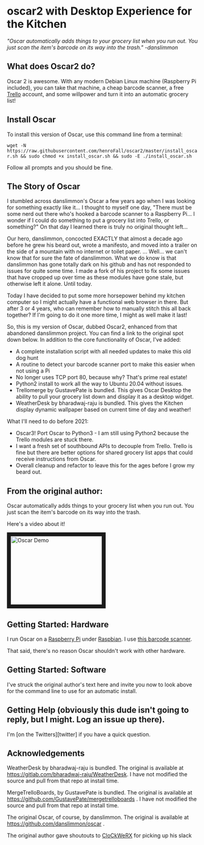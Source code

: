 
# oscar2 with Desktop Experience for the Kitchen 
*"Oscar automatically adds things to your grocery list when you run out. You
just scan the item's barcode on its way into the trash." -danslimmon* 

What does Oscar2 do?
----------------
Oscar 2 is awesome. With any modern Debian Linux machine (Raspberry Pi included), you can take that machine, a cheap barcode scanner, a free [Trello](https://www.trello.com) account, and some willpower and turn it into an automatic grocery list! 

Install Oscar
-------------
To install this version of Oscar, use this command line from a terminal:

`wget -N https://raw.githubusercontent.com/henroFall/oscar2/master/install_oscar.sh && sudo chmod +x install_oscar.sh && sudo -E ./install_oscar.sh`

Follow all prompts and you should be fine. 

The Story of Oscar
-------------
I stumbled across danslimmon's Oscar a few years ago when I was looking for something exactly like it... I thought to myself one day, "There must be some nerd out there who's hooked a barcode scanner to a Raspberry Pi... I wonder if I could do something to put a grocery list into Trello, or something?" On that day I learned there is truly no original thought left...

Our hero, danslimmon, concocted EXACTLY that almost a decade ago before he grew his beard out, wrote a manifesto, and moved into a trailer on the side of a mountain with no internet or toilet paper. ... Well... we can't know that for sure the fate of danslimmon. What we do know is that danslimmon  has gone totally dark on his github and has not responded to issues for quite some time. I made a fork of his project to fix some issues that have cropped up over time as these modules have gone stale, but otherwise left it alone. Until today. 

Today I have decided to put some more horsepower behind my kitchen computer so I might actually have a functional web browser in there. But after 3 or 4 years, who can remember how to manually stitch this all back together? If I'm going to do it one more time, I might as well make it last!

So, this is my version of Oscar, dubbed Oscar2, enhanced from that abandoned danslimmon project. You can find a link to the original spot down below. In addition to the core functionality of Oscar, I've added:

* A complete installation script with all needed updates to make this old dog hunt
* A routine to detect your barcode scanner port to make this easier when not using a Pi
* No longer uses TCP port 80, because why? That's prime real estate!
* Python2 install to work all the way to Ubuntu 20.04 without issues.
* Trellomerge by GustavePate is bundled. This gives Oscar Desktop the ability to pull your grocery list down and display it as a desktop widget.
* WeatherDesk by bharadwaj-raju is bundled. This gives the Kitchen display dynamic wallpaper based on current time of day and weather!

What I'll need to do before 2021:
* Oscar3! Port Oscar to Python3 - I am still using Python2 because the Trello modules are stuck there.
* I want a fresh set of southbound APIs to decouple from Trello. Trello is fine but there are better options for shared grocery list apps that could receive instructions from Oscar. 
* Overall cleanup and refactor to leave this for the ages before I grow my beard out.
 

From the original author:
----------------

Oscar automatically adds things to your grocery list when you run out. You
just scan the item's barcode on its way into the trash.

Here's a video about it!

<a href="http://www.youtube.com/watch?feature=player_embedded&v=9_MNOOgFDg4" target="_blank">
<img src="http://img.youtube.com/vi/9_MNOOgFDg4/0.jpg" alt="Oscar Demo" width="240" height="180" border="10" />
</a>


Getting Started: Hardware
-----

I run Oscar on a [Raspberry Pi][raspberry-pi] under [Raspbian][raspbian]. I use
[this barcode scanner][scanner-amazon].

That said, there's no reason Oscar shouldn't work with other hardware.


Getting Started: Software
-----
I've struck the original author's text here and invite you now to look above for the command line to use for an automatic install. 

Getting Help (obviously this dude isn't going to reply, but I might. Log an issue up there).
-----
I'm [on the Twitters][twitter] if you have a quick question. 

Acknowledgements
-----
WeatherDesk by bharadwaj-raju is bundled. The original is available at https://gitlab.com/bharadwaj-raju/WeatherDesk. I have not modified the source and pull from that repo at install time.

MergeTrelloBoards, by GustavePate is bundled. The original is available at https://github.com/GustavePate/mergetrelloboards . I have not modified the source and pull from that repo at install time.

The original Oscar, of course, by danslimmon. The original is available at https://github.com/danslimmon/oscar . 

The original author gave shoutouts to [CloCkWeRX](https://github.com/CloCkWeRX) for picking up his slack

[raspberry-pi]: http://www.raspberrypi.org/
[raspbian]: http://www.raspbian.org/
[scanner-amazon]: http://www.amazon.com/gp/product/B0085707Z8/ref=oh_details_o03_s00_i03?ie=UTF8&psc=1

